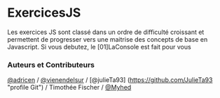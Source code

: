 # ExercicesJS

Les exercices JS sont classé dans un ordre de difficulté croissant et permettent de progresser vers une maitrise des concepts de base en Javascript.
Si vous debutez, le [01]LaConsole est fait pour vous

### Auteurs et Contributeurs

[@adricen](https://github.com/adricen "profile Git") / [@vienendelsur](https://github.com/vienendelsur "profile Git") / [@julieTa93] (https://github.com/JulieTa93 "profile Git") / Timothée Fischer / [@Myhed](https://github.com/Myhed "profile Git")
